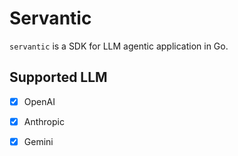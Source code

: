 # Servantic

`servantic` is a SDK for LLM agentic application in Go.

## Supported LLM

- [x] OpenAI
- [x] Anthropic
- [x] Gemini


